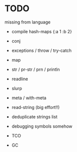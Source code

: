 # TODO

missing from language
- compile hash-maps {:a 1 :b 2}
- conj
- exceptions / throw / try-catch
- map
- str / pr-str / prn / println
- readline
- slurp
- meta / with-meta

- read-string (big effort!!)

- deduplicate strings list
- debugging symbols somehow

- TCO
- GC
